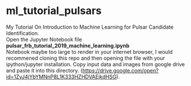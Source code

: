 # ml_tutorial_pulsars
My Tutorial On Introduction to Machine Learning for Pulsar Candidate Identification. \
Open the Jupyter Notebook file **pulsar_frb_tutorial_2019_machine_learning.ipynb** \
Notebook maybe too large to render in your internet browser, I would recommened cloning this repo and then opening the file with your ipython/jupyter installation.
Copy input data and images from google drive and paste it into this directory. (https://drive.google.com/open?id=1ZyJ4jYbYMNnP8L1K333HZHDVAEjkdHSG).


